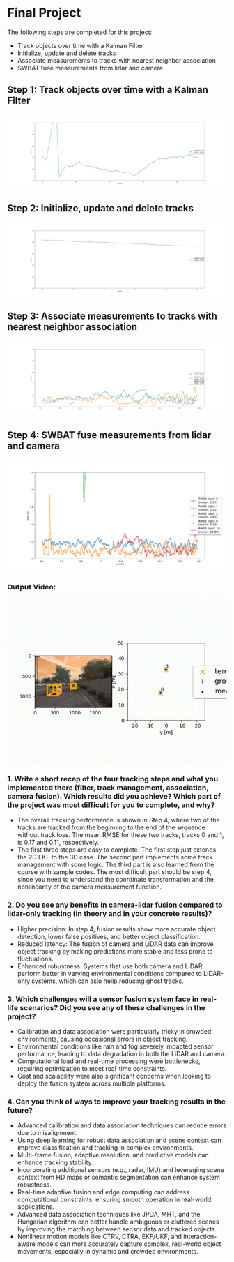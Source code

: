 # Final Project

The following steps are completed for this project:
 - Track objects over time with a Kalman Filter
 - Initialize, update and delete tracks
 - Associate measurements to tracks with nearest neighbor association
 - SWBAT fuse measurements from lidar and camera

## Step 1: Track objects over time with a Kalman Filter

![Step 1 RMSE](figures/step1_rmse.png)

## Step 2: Initialize, update and delete tracks

![Step 2 RMSE](figures/step2_rmse.png)

## Step 3: Associate measurements to tracks with nearest neighbor association

![Step 3 RMSE](figures/step3_rmse.png)

## Step 4: SWBAT fuse measurements from lidar and camera

![Step 4 RMSE](figures/step4_rmse.png)

### Output Video:
![Step 4 Video](figures/step4.gif)



### 1. Write a short recap of the four tracking steps and what you implemented there (filter, track management, association, camera fusion). Which results did you achieve? Which part of the project was most difficult for you to complete, and why?

 - The overall tracking performance is shown in Step 4, where two of the tracks are tracked from the beginning to the end of the sequence without track loss. The mean RMSE for these two tracks, tracks 0 and 1, is 0.17 and 0.11, respectively.
 - The first three steps are easy to complete. The first step just extends the 2D EKF to the 3D case. The second part implements some track management with some logic. The third part is also learned from the course with sample codes. The most difficult part should be step 4, since you need to understand the coordinate transformation and the nonlinearity of the camera measurement function.


### 2. Do you see any benefits in camera-lidar fusion compared to lidar-only tracking (in theory and in your concrete results)? 

 - Higher precision: In step 4, fusion results show more accurate object detection, lower false positives, and better object classification.
 - Reduced latency: The fusion of camera and LiDAR data can improve object tracking by making predictions more stable and less prone to fluctuations.
 - Enhanced robustness: Systems that use both camera and LiDAR perform better in varying environmental conditions compared to LiDAR-only systems, which can aslo hellp reducing ghost tracks.


### 3. Which challenges will a sensor fusion system face in real-life scenarios? Did you see any of these challenges in the project?
- Calibration and data association were particularly tricky in crowded environments, causing occasional errors in object tracking.
- Environmental conditions like rain and fog severely impacted sensor performance, leading to data degradation in both the LiDAR and camera.
- Computational load and real-time processing were bottlenecks, requiring optimization to meet real-time constraints.
- Cost and scalability were also significant concerns when looking to deploy the fusion system across multiple platforms.


### 4. Can you think of ways to improve your tracking results in the future?
 - Advanced calibration and data association techniques can reduce errors due to misalignment.
 - Using deep learning for robust data association and scene context can improve classification and tracking in complex environments.
 - Multi-frame fusion, adaptive resolution, and predictive models can enhance tracking stability.
 - Incorporating additional sensors (e.g., radar, IMU) and leveraging scene context from HD maps or semantic segmentation can enhance system robustness.
 - Real-time adaptive fusion and edge computing can address computational constraints, ensuring smooth operation in real-world applications.
 - Advanced data association techniques like JPDA, MHT, and the Hungarian algorithm can better handle ambiguous or cluttered scenes by improving the matching between sensor data and tracked objects.
 - Nonlinear motion models like CTRV, CTRA, EKF/UKF, and interaction-aware models can more accurately capture complex, real-world object movements, especially in dynamic and crowded environments.
